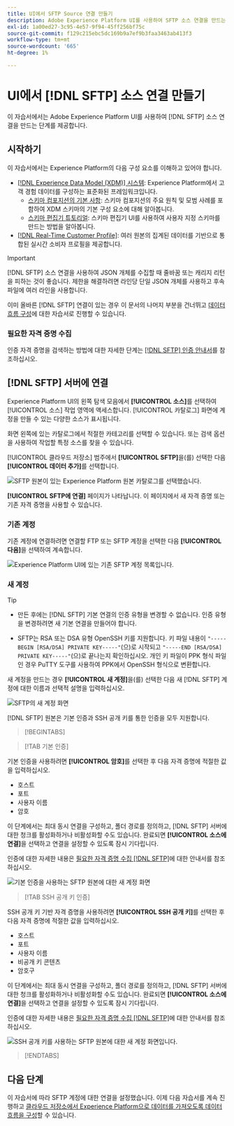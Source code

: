 ```yaml
---
title: UI에서 SFTP Source 연결 만들기
description: Adobe Experience Platform UI를 사용하여 SFTP 소스 연결을 만드는 방법을 알아봅니다.
exl-id: 1a00ed27-3c95-4e57-9f94-45ff256bf75c
source-git-commit: f129c215ebc5dc169b9a7ef9b3faa3463ab413f3
workflow-type: tm+mt
source-wordcount: '665'
ht-degree: 1%

---
```


# UI에서 [!DNL SFTP] 소스 연결 만들기

이 자습서에서는 Adobe Experience Platform UI를 사용하여 [!DNL SFTP] 소스 연결을 만드는 단계를 제공합니다.

## 시작하기

이 자습서에서는 Experience Platform의 다음 구성 요소를 이해하고 있어야 합니다.

* [[!DNL Experience Data Model (XDM)] 시스템](../../../../../xdm/home.md): Experience Platform에서 고객 경험 데이터를 구성하는 표준화된 프레임워크입니다.
   * [스키마 컴포지션의 기본 사항](../../../../../xdm/schema/composition.md): 스키마 컴포지션의 주요 원칙 및 모범 사례를 포함하여 XDM 스키마의 기본 구성 요소에 대해 알아봅니다.
   * [스키마 편집기 튜토리얼](../../../../../xdm/tutorials/create-schema-ui.md): 스키마 편집기 UI를 사용하여 사용자 지정 스키마를 만드는 방법을 알아봅니다.
* [[!DNL Real-Time Customer Profile]](../../../../../profile/home.md): 여러 원본의 집계된 데이터를 기반으로 통합된 실시간 소비자 프로필을 제공합니다.

>[!IMPORTANT]
>
>[!DNL SFTP] 소스 연결을 사용하여 JSON 개체를 수집할 때 줄바꿈 또는 캐리지 리턴을 피하는 것이 좋습니다. 제한을 해결하려면 라인당 단일 JSON 개체를 사용하고 후속 파일에 여러 라인을 사용합니다.

이미 올바른 [!DNL SFTP] 연결이 있는 경우 이 문서의 나머지 부분을 건너뛰고 [데이터 흐름 구성](../../dataflow/batch/cloud-storage.md)에 대한 자습서로 진행할 수 있습니다.

### 필요한 자격 증명 수집

인증 자격 증명을 검색하는 방법에 대한 자세한 단계는 [[!DNL SFTP] 인증 안내서](../../../../connectors/cloud-storage/sftp.md#gather-required-credentials)를 참조하십시오.

## [!DNL SFTP] 서버에 연결

Experience Platform UI의 왼쪽 탐색 모음에서 **[!UICONTROL 소스]**&#x200B;를 선택하여 [!UICONTROL 소스] 작업 영역에 액세스합니다. [!UICONTROL 카탈로그] 화면에 계정을 만들 수 있는 다양한 소스가 표시됩니다.

화면 왼쪽에 있는 카탈로그에서 적절한 카테고리를 선택할 수 있습니다. 또는 검색 옵션을 사용하여 작업할 특정 소스를 찾을 수 있습니다.

[!UICONTROL 클라우드 저장소] 범주에서 **[!UICONTROL SFTP]**&#x200B;을(를) 선택한 다음 **[!UICONTROL 데이터 추가]**&#x200B;를 선택합니다.

![SFTP 원본이 있는 Experience Platform 원본 카탈로그를 선택했습니다.](../../../../images/tutorials/create/sftp/catalog.png)

**[!UICONTROL SFTP에 연결]** 페이지가 나타납니다. 이 페이지에서 새 자격 증명 또는 기존 자격 증명을 사용할 수 있습니다.

### 기존 계정

기존 계정에 연결하려면 연결할 FTP 또는 SFTP 계정을 선택한 다음 **[!UICONTROL 다음]**&#x200B;을 선택하여 계속합니다.

![Experience Platform UI에 있는 기존 SFTP 계정 목록입니다.](../../../../images/tutorials/create/sftp/existing.png)

### 새 계정

>[!TIP]
>
>* 만든 후에는 [!DNL SFTP] 기본 연결의 인증 유형을 변경할 수 없습니다. 인증 유형을 변경하려면 새 기본 연결을 만들어야 합니다.
>
>* SFTP는 RSA 또는 DSA 유형 OpenSSH 키를 지원합니다. 키 파일 내용이 `"-----BEGIN [RSA/DSA] PRIVATE KEY-----"`(으)로 시작되고 `"-----END [RSA/DSA] PRIVATE KEY-----"`(으)로 끝나는지 확인하십시오. 개인 키 파일이 PPK 형식 파일인 경우 PuTTY 도구를 사용하여 PPK에서 OpenSSH 형식으로 변환합니다.

새 계정을 만드는 경우 **[!UICONTROL 새 계정]**&#x200B;을(를) 선택한 다음 새 [!DNL SFTP] 계정에 대한 이름과 선택적 설명을 입력하십시오.

![SFTP의 새 계정 화면](../../../../images/tutorials/create/sftp/new.png)

[!DNL SFTP] 원본은 기본 인증과 SSH 공개 키를 통한 인증을 모두 지원합니다.

>[!BEGINTABS]

>[!TAB 기본 인증]

기본 인증을 사용하려면 **[!UICONTROL 암호]**&#x200B;를 선택한 후 다음 자격 증명에 적절한 값을 입력하십시오.

* 호스트
* 포트
* 사용자 이름
* 암호

이 단계에서는 최대 동시 연결을 구성하고, 폴더 경로를 정의하고, [!DNL SFTP] 서버에 대한 청크를 활성화하거나 비활성화할 수도 있습니다. 완료되면 **[!UICONTROL 소스에 연결]**&#x200B;을 선택하고 연결을 설정할 수 있도록 잠시 기다립니다.

인증에 대한 자세한 내용은 [필요한 자격 증명 수집 [!DNL SFTP]](../../../../connectors/cloud-storage/sftp.md#gather-required-credentials)에 대한 안내서를 참조하십시오.

![기본 인증을 사용하는 SFTP 원본에 대한 새 계정 화면](../../../../images/tutorials/create/sftp/password.png)

>[!TAB SSH 공개 키 인증]

SSH 공개 키 기반 자격 증명을 사용하려면 **[!UICONTROL SSH 공개 키]**&#x200B;를 선택한 후 다음 자격 증명에 적절한 값을 입력하십시오.

* 호스트
* 포트
* 사용자 이름
* 비공개 키 콘텐츠
* 암호구

이 단계에서는 최대 동시 연결을 구성하고, 폴더 경로를 정의하고, [!DNL SFTP] 서버에 대한 청크를 활성화하거나 비활성화할 수도 있습니다. 완료되면 **[!UICONTROL 소스에 연결]**&#x200B;을 선택하고 연결을 설정할 수 있도록 잠시 기다립니다.

인증에 대한 자세한 내용은 [필요한 자격 증명 수집 [!DNL SFTP]](../../../../connectors/cloud-storage/sftp.md#gather-required-credentials)에 대한 안내서를 참조하십시오.

![SSH 공개 키를 사용하는 SFTP 원본에 대한 새 계정 화면입니다.](../../../../images/tutorials/create/sftp/ssh.png)

>[!ENDTABS]

## 다음 단계

이 자습서에 따라 SFTP 계정에 대한 연결을 설정했습니다. 이제 다음 자습서를 계속 진행하고 [클라우드 저장소에서 Experience Platform으로 데이터를 가져오도록 데이터 흐름을 구성](../../dataflow/batch/cloud-storage.md)할 수 있습니다.
